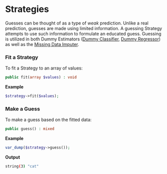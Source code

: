 # Strategies
Guesses can be thought of as a type of *weak* prediction. Unlike a real prediction, guesses are made using limited information. A guessing Strategy attempts to use such information to formulate an educated guess. Guessing is utilized in both Dummy Estimators ([Dummy Classifier](../../classifiers/dummy-classifier.md), [Dummy Regressor](../../regressors/dummy-regressor.md)) as well as the [Missing Data Imputer](../../transformers/missing-data-imputer.md).

### Fit a Strategy
To fit a Strategy to an array of values:
```php
public fit(array $values) : void
```

**Example**

```php
$strategy->fit($values);
```

### Make a Guess
To make a guess based on the fitted data:
```php
public guess() : mixed
```

**Example**

```php
var_dump($strategy->guess());
```

**Output**

```sh
string(3) "cat"
```